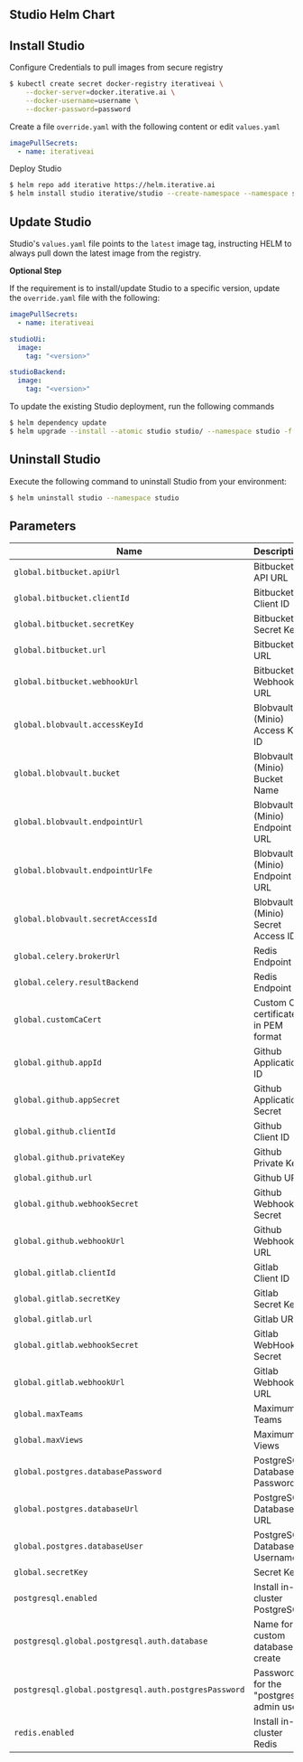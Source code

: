 ## Studio Helm Chart

## Install Studio

Configure Credentials to pull images from secure registry

```bash
$ kubectl create secret docker-registry iterativeai \
    --docker-server=docker.iterative.ai \
    --docker-username=username \
    --docker-password=password
```

Create a file `override.yaml` with the following content or edit `values.yaml`

```yaml
imagePullSecrets:
  - name: iterativeai
```

Deploy Studio

```bash
$ helm repo add iterative https://helm.iterative.ai
$ helm install studio iterative/studio --create-namespace --namespace studio -f override.yaml
```

## Update Studio

Studio's `values.yaml` file points to the `latest` image tag, instructing HELM to always pull down the latest image from the registry. 

**Optional Step** 

If the requirement is to install/update Studio to a specific version, update the `override.yaml` file with the following:

```yaml
imagePullSecrets:
  - name: iterativeai

studioUi:
  image:
    tag: "<version>"

studioBackend:
  image:
    tag: "<version>"
```

To update the existing Studio deployment, run the following commands

```bash
$ helm dependency update
$ helm upgrade --install --atomic studio studio/ --namespace studio -f override.yaml
```

## Uninstall Studio

Execute the following command to uninstall Studio from your environment:

```bash
$ helm uninstall studio --namespace studio
```

## Parameters

| Name | Description | Value | Required |
|------|-------------|-------|----------|
| `global.bitbucket.apiUrl` | Bitbucket API URL | `""` | False |
| `global.bitbucket.clientId` | Bitbucket Client ID | `""` | False |
| `global.bitbucket.secretKey` | Bitbucket Secret Key | `""` | False |
| `global.bitbucket.url` | Bitbucket URL | `""` | False |
| `global.bitbucket.webhookUrl` | Bitbucket Webhook URL | `""` | False |
| `global.blobvault.accessKeyId` | Blobvault (Minio) Access Key ID | `""` | True |
| `global.blobvault.bucket` | Blobvault (Minio) Bucket Name | `""` | False |
| `global.blobvault.endpointUrl` | Blobvault (Minio) Endpoint URL | `""` | False |
| `global.blobvault.endpointUrlFe` | Blobvault (Minio) Endpoint URL | `""` | False |
| `global.blobvault.secretAccessId` | Blobvault (Minio) Secret Access ID | `""` | True |
| `global.celery.brokerUrl` | Redis Endpoint | `""` | False |
| `global.celery.resultBackend` | Redis Endpoint | `""` | False |
| `global.customCaCert` | Custom CA certificate in PEM format | `""` | False |
| `global.github.appId` | Github Application ID | `""` | False |
| `global.github.appSecret` | Github Application Secret | `""` | False |
| `global.github.clientId` | Github Client ID | `""` | False |
| `global.github.privateKey` | Github Private Key | `""` | False |
| `global.github.url` | Github URL | `""` | False |
| `global.github.webhookSecret` | Github Webhook Secret | `""` | False |
| `global.github.webhookUrl` | Github Webhook URL | `""` | False |
| `global.gitlab.clientId` | Gitlab Client ID | `""` | False |
| `global.gitlab.secretKey` | Gitlab Secret Key | `""` | False |
| `global.gitlab.url` | Gitlab URL | `""` | False |
| `global.gitlab.webhookSecret` | Gitlab WebHook Secret | `""` | False |
| `global.gitlab.webhookUrl` | Gitlab Webhook URL | `""` | False |
| `global.maxTeams` | Maximum Teams  | `""` | True |
| `global.maxViews` | Maximum Views  | `""` | True |
| `global.postgres.databasePassword` | PostgreSQL Database Password | `""` | True |
| `global.postgres.databaseUrl` | PostgreSQL Database URL | `""` | True |
| `global.postgres.databaseUser` | PostgreSQL Database Username | `""` | True |
| `global.secretKey` | Secret Key | `""` | False |
| `postgresql.enabled` | Install in-cluster PostgreSQL  | `true` | False |
| `postgresql.global.postgresql.auth.database` | Name for a custom database to create | `true` | True |
| `postgresql.global.postgresql.auth.postgresPassword` | Password for the "postgres" admin user | `true` | True |
| `redis.enabled` | Install in-cluster Redis  | `true` | False |
